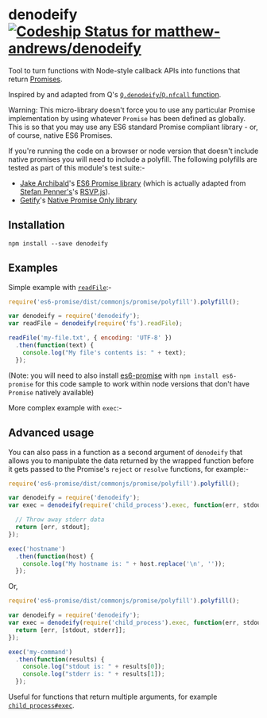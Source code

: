 denodeify [ ![Codeship Status for matthew-andrews/denodeify](https://codeship.io/projects/02ac77d0-1a58-0132-bf86-4a07366ee29d/status)](https://codeship.io/projects/34622)
=========

Tool to turn functions with Node-style callback APIs into functions that return [Promises](https://github.com/jakearchibald/es6-promise).

Inspired by and adapted from Q's [`Q.denodeify`/`Q.nfcall` function](https://github.com/kriskowal/q/wiki/API-Reference#qnfbindnodefunc-args).

Warning: This micro-library doesn't force you to use any particular Promise implementation by using whatever `Promise` has been defined as globally.  This is so that you may use any ES6 standard Promise compliant library - or, of course, native ES6 Promises.

If you're running the code on a browser or node version that doesn't include native promises you will need to include a polyfill.  The following polyfills are tested as part of this module's test suite:-
- [Jake Archibald](https://twitter.com/jaffathecake)'s [ES6 Promise library](https://github.com/jakearchibald/es6-promise) (which is actually adapted from [Stefan Penner's](https://twitter.com/stefanpenner)'s [RSVP.js](https://github.com/tildeio/rsvp.js)).
- [Getify](https://twitter.com/jaffathecake)'s [Native Promise Only library](https://github.com/getify/native-promise-only)

## Installation

```
npm install --save denodeify
```

## Examples

Simple example with [`readFile`](https://www.npmjs.org/package/read-file):-

```js
require('es6-promise/dist/commonjs/promise/polyfill').polyfill();

var denodeify = require('denodeify');
var readFile = denodeify(require('fs').readFile);

readFile('my-file.txt', { encoding: 'UTF-8' })
  .then(function(text) {
    console.log("My file's contents is: " + text);
  });
```

(Note: you will need to also install [es6-promise](https://github.com/jakearchibald/es6-promise) with `npm install es6-promise` for this code sample to work within node versions that don't have `Promise` natively available)

More complex example with `exec`:-

## Advanced usage

You can also pass in a function as a second argument of `denodeify` that allows you to manipulate the data returned by the wrapped function before it gets passed to the Promise's `reject` or `resolve` functions, for example:-

```js
require('es6-promise/dist/commonjs/promise/polyfill').polyfill();

var denodeify = require('denodeify');
var exec = denodeify(require('child_process').exec, function(err, stdout, stderr) {

  // Throw away stderr data
  return [err, stdout];
});

exec('hostname')
  .then(function(host) {
    console.log("My hostname is: " + host.replace('\n', ''));
  });
```

Or,

```js
require('es6-promise/dist/commonjs/promise/polyfill').polyfill();

var denodeify = require('denodeify');
var exec = denodeify(require('child_process').exec, function(err, stdout, stderr) {
  return [err, [stdout, stderr]];
});

exec('my-command')
  .then(function(results) {
    console.log("stdout is: " + results[0]);
    console.log("stderr is: " + results[1]);
  });
```

Useful for functions that return multiple arguments, for example [`child_process#exec`](http://nodejs.org/api/child_process.html#child_process_child_process_exec_command_options_callback).
